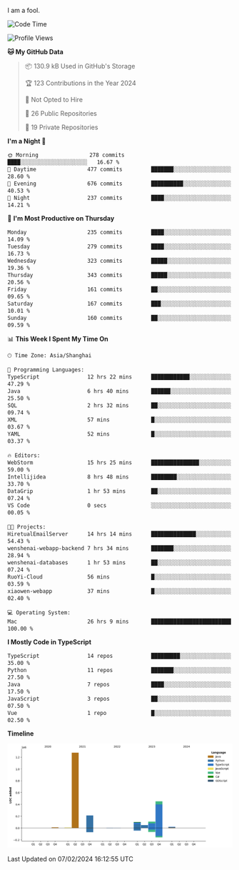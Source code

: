 I am a fool.

<!--START_SECTION:waka-->
![Code Time](http://img.shields.io/badge/Code%20Time-1%2C191%20hrs%2012%20mins-blue)

![Profile Views](http://img.shields.io/badge/Profile%20Views-0-blue)

**🐱 My GitHub Data** 

> 📦 130.9 kB Used in GitHub's Storage 
 > 
> 🏆 123 Contributions in the Year 2024
 > 
> 🚫 Not Opted to Hire
 > 
> 📜 26 Public Repositories 
 > 
> 🔑 19 Private Repositories 
 > 
**I'm a Night 🦉** 

```text
🌞 Morning                278 commits         ████░░░░░░░░░░░░░░░░░░░░░   16.67 % 
🌆 Daytime                477 commits         ███████░░░░░░░░░░░░░░░░░░   28.60 % 
🌃 Evening                676 commits         ██████████░░░░░░░░░░░░░░░   40.53 % 
🌙 Night                  237 commits         ████░░░░░░░░░░░░░░░░░░░░░   14.21 % 
```
📅 **I'm Most Productive on Thursday** 

```text
Monday                   235 commits         ████░░░░░░░░░░░░░░░░░░░░░   14.09 % 
Tuesday                  279 commits         ████░░░░░░░░░░░░░░░░░░░░░   16.73 % 
Wednesday                323 commits         █████░░░░░░░░░░░░░░░░░░░░   19.36 % 
Thursday                 343 commits         █████░░░░░░░░░░░░░░░░░░░░   20.56 % 
Friday                   161 commits         ██░░░░░░░░░░░░░░░░░░░░░░░   09.65 % 
Saturday                 167 commits         ███░░░░░░░░░░░░░░░░░░░░░░   10.01 % 
Sunday                   160 commits         ██░░░░░░░░░░░░░░░░░░░░░░░   09.59 % 
```


📊 **This Week I Spent My Time On** 

```text
🕑︎ Time Zone: Asia/Shanghai

💬 Programming Languages: 
TypeScript               12 hrs 22 mins      ████████████░░░░░░░░░░░░░   47.29 % 
Java                     6 hrs 40 mins       ██████░░░░░░░░░░░░░░░░░░░   25.50 % 
SQL                      2 hrs 32 mins       ██░░░░░░░░░░░░░░░░░░░░░░░   09.74 % 
XML                      57 mins             █░░░░░░░░░░░░░░░░░░░░░░░░   03.67 % 
YAML                     52 mins             █░░░░░░░░░░░░░░░░░░░░░░░░   03.37 % 

🔥 Editors: 
WebStorm                 15 hrs 25 mins      ███████████████░░░░░░░░░░   59.00 % 
Intellijidea             8 hrs 48 mins       ████████░░░░░░░░░░░░░░░░░   33.70 % 
DataGrip                 1 hr 53 mins        ██░░░░░░░░░░░░░░░░░░░░░░░   07.24 % 
VS Code                  0 secs              ░░░░░░░░░░░░░░░░░░░░░░░░░   00.05 % 

🐱‍💻 Projects: 
HiretualEmailServer      14 hrs 14 mins      ██████████████░░░░░░░░░░░   54.43 % 
wenshenai-webapp-backend 7 hrs 34 mins       ███████░░░░░░░░░░░░░░░░░░   28.94 % 
wenshenai-databases      1 hr 53 mins        ██░░░░░░░░░░░░░░░░░░░░░░░   07.24 % 
RuoYi-Cloud              56 mins             █░░░░░░░░░░░░░░░░░░░░░░░░   03.59 % 
xiaowen-webapp           37 mins             █░░░░░░░░░░░░░░░░░░░░░░░░   02.40 % 

💻 Operating System: 
Mac                      26 hrs 9 mins       █████████████████████████   100.00 % 
```

**I Mostly Code in TypeScript** 

```text
TypeScript               14 repos            █████████░░░░░░░░░░░░░░░░   35.00 % 
Python                   11 repos            ███████░░░░░░░░░░░░░░░░░░   27.50 % 
Java                     7 repos             ████░░░░░░░░░░░░░░░░░░░░░   17.50 % 
JavaScript               3 repos             ██░░░░░░░░░░░░░░░░░░░░░░░   07.50 % 
Vue                      1 repo              █░░░░░░░░░░░░░░░░░░░░░░░░   02.50 % 
```



**Timeline**

![Lines of Code chart](https://raw.githubusercontent.com/VeejaLiu/VeejaLiu/master/assets/bar_graph.png)


 Last Updated on 07/02/2024 16:12:55 UTC
<!--END_SECTION:waka-->
